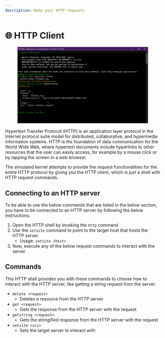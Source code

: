 ```yaml
---
description: Make your HTTP requests
---
```


# 🌐 HTTP Client

<figure><img src="../../../.gitbook/assets/testget.png" alt=""><figcaption></figcaption></figure>

Hypertext Transfer Protocol (HTTP) is an application layer protocol in the Internet protocol suite model for distributed, collaborative, and hypermedia information systems. HTTP is the foundation of data communication for the World Wide Web, where hypertext documents include hyperlinks to other resources that the user can easily access, for example by a mouse click or by tapping the screen in a web browser.

The simulated kernel attempts to provide the request functionalities for the entire HTTP protocol by giving you the HTTP client, which is just a shell with HTTP request commands.

## Connecting to an HTTP server

To be able to use the below commands that are listed in the below section, you have to be connected to an HTTP server by following the below instructions:

1. Open the HTTP shell by invoking the `http` command
2. Use the `setsite` command to point to the target host that hosts the HTTP server
   * Usage: `setsite <host>`
3. Now, execute any of the below request commands to interact with the server

## Commands

This HTTP shell provides you with these commands to choose how to interact with the HTTP server, like getting a string request from the server.

* `delete <request>`
  * Deletes a resource from the HTTP server
* `get <request>`
  * Gets the response from the HTTP server with the request
* `getstring <request>`
  * Gets the stringified response from the HTTP server with the request
* `setsite <uri>`
  * Sets the target server to interact with
